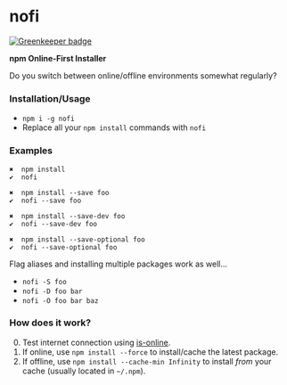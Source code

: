 # nofi

[![Greenkeeper badge](https://badges.greenkeeper.io/corysimmons/nofi.svg)](https://greenkeeper.io/)

**npm Online-First Installer**

Do you switch between online/offline environments somewhat regularly?

### Installation/Usage

- `npm i -g nofi`
- Replace all your `npm install` commands with `nofi`

### Examples

```fish
✖︎  npm install
✔︎  nofi
```
```fish
✖︎  npm install --save foo
✔︎  nofi --save foo
```
```fish
✖︎  npm install --save-dev foo
✔︎  nofi --save-dev foo
```
```fish
✖︎  npm install --save-optional foo
✔︎  nofi --save-optional foo
```

Flag aliases and installing multiple packages work as well...

- `nofi -S foo`
- `nofi -D foo bar`
- `nofi -O foo bar baz`

### How does it work?

0. Test internet connection using [is-online](https://github.com/sindresorhus/is-online).
0. If online, use `npm install --force` to install/cache the latest package.
0. If offline, use `npm install --cache-min Infinity` to install _from_ your cache (usually located in `~/.npm`).
